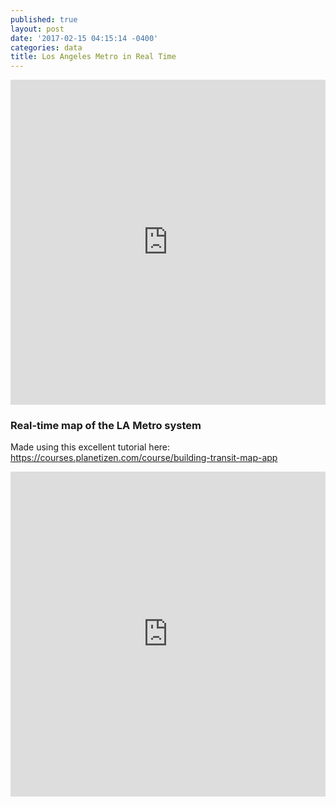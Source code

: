 ```yaml
---
published: true
layout: post
date: '2017-02-15 04:15:14 -0400'
categories: data
title: Los Angeles Metro in Real Time
---
```

<iframe width="100%" height="520" frameborder="0" src="https://willgeary.github.io/LosAngelesMetro/" allowfullscreen webkitallowfullscreen mozallowfullscreen oallowfullscreen msallowfullscreen></iframe>

### Real-time map of the LA Metro system

Made using this excellent tutorial here: https://courses.planetizen.com/course/building-transit-map-app



<iframe width='100%' height='520' frameborder='0' src='http://bl.ocks.org/anonymous/raw/d7306cb4fed3e7e3e9ed7f5dec83a167' allowfullscreen webkitallowfullscreen mozallowfullscreen oallowfullscreen msallowfullscreen></iframe>